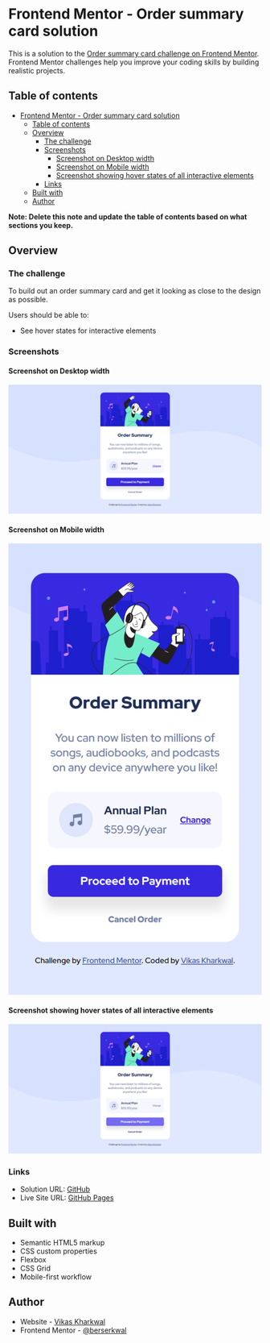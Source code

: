 # Frontend Mentor - Order summary card solution

This is a solution to the [Order summary card challenge on Frontend Mentor](https://www.frontendmentor.io/challenges/order-summary-component-QlPmajDUj). Frontend Mentor challenges help you improve your coding skills by building realistic projects.

## Table of contents

- [Frontend Mentor - Order summary card solution](#frontend-mentor---order-summary-card-solution)
  - [Table of contents](#table-of-contents)
  - [Overview](#overview)
    - [The challenge](#the-challenge)
    - [Screenshots](#screenshots)
      - [Screenshot on Desktop width](#screenshot-on-desktop-width)
      - [Screenshot on Mobile width](#screenshot-on-mobile-width)
      - [Screenshot showing hover states of all interactive elements](#screenshot-showing-hover-states-of-all-interactive-elements)
    - [Links](#links)
  - [Built with](#built-with)
  - [Author](#author)

**Note: Delete this note and update the table of contents based on what sections you keep.**

## Overview

### The challenge

To build out an order summary card and get it looking as close to the design as possible.

Users should be able to:

- See hover states for interactive elements

### Screenshots

#### Screenshot on Desktop width

![Screenshot on Desktop width](./screenshots/screenshot_desktop.png)

#### Screenshot on Mobile width

![Screenshot on Mobile width](./screenshots/screenshot_mobile.png)

#### Screenshot showing hover states of all interactive elements

![Screenshot showing Hover States of all interactive elements](./screenshots/screenshot_showing_hover_states.png)

### Links

- Solution URL: [GitHub](https://github.com/berserkwal/frontend-mentor-order-summary)
- Live Site URL: [GitHub Pages](https://berserkwal.github.io/frontend-mentor-order-summary)

## Built with

- Semantic HTML5 markup
- CSS custom properties
- Flexbox
- CSS Grid
- Mobile-first workflow

## Author

- Website - [Vikas Kharkwal](https://berserkwal.github.ios)
- Frontend Mentor - [@berserkwal](https://www.frontendmentor.io/profile/berserkwal)
